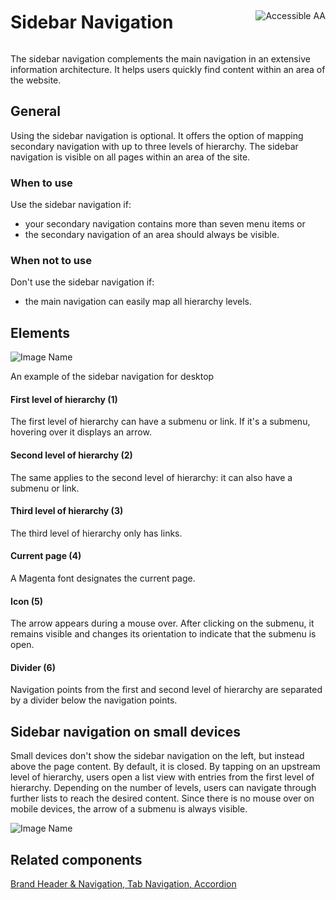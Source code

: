 <div style="display: inline-flex; align-items: center; justify-content: space-between; width: 100%;">
    <h1>Sidebar Navigation</h1>
    <img src="assets/aa.png" alt="Accessible AA" />
</div>

The sidebar navigation complements the main navigation in an extensive information architecture. It helps users quickly find content within an area of the website.

## General

Using the sidebar navigation is optional. It offers the option of mapping secondary navigation with up to three levels of hierarchy. The sidebar navigation is visible on all pages within an area of the site.

### When to use

Use the sidebar navigation if:

- your secondary navigation contains more than seven menu items or
- the secondary navigation of an area should always be visible.

### When not to use

Don't use the sidebar navigation if:

- the main navigation can easily map all hierarchy levels.

## Elements

![Image Name](assets/3_components/sidebar-navigation/sidebar-navigation-elements.png)

An example of the sidebar navigation for desktop

#### First level of hierarchy (1)

The first level of hierarchy can have a submenu or link. If it's a submenu, hovering over it displays an arrow.

#### Second level of hierarchy (2)

The same applies to the second level of hierarchy: it can also have a submenu or link.

#### Third level of hierarchy (3)

The third level of hierarchy only has links.

#### Current page (4)

A Magenta font designates the current page.

#### Icon (5)

The arrow appears during a mouse over. After clicking on the submenu, it remains visible and changes its orientation to indicate that the submenu is open.

#### Divider (6)

Navigation points from the first and second level of hierarchy are separated by a divider below the navigation points.

## Sidebar navigation on small devices

Small devices don't show the sidebar navigation on the left, but instead above the page content. By default, it is closed.
By tapping on an upstream level of hierarchy, users open a list view with entries from the first level of hierarchy.
Depending on the number of levels, users can navigate through further lists to reach the desired content.
Since there is no mouse over on mobile devices, the arrow of a submenu is always visible.

![Image Name](assets/3_components/sidebar-navigation/Sidebar-navigation-mobile.png)

## Related components

[Brand Header & Navigation, ](?path=/usage/components-brand-header-navigation--standard)
[Tab Navigation, ](?path=/usage/components-tab-navigation--text-icon)
[Accordion ](?path=/usage/components-accordion--standard)
